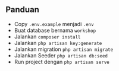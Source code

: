 ## Panduan
- Copy `.env.example` menjadi `.env`
- Buat database bernama `workshop`
- Jalankan `composer install`
- Jalankan `php artisan key:generate`
- Jalankan migration `php artisan migrate`
- Jalankan Seeder `php artisan db:seed`
- Run project dengan `php artisan serve`

